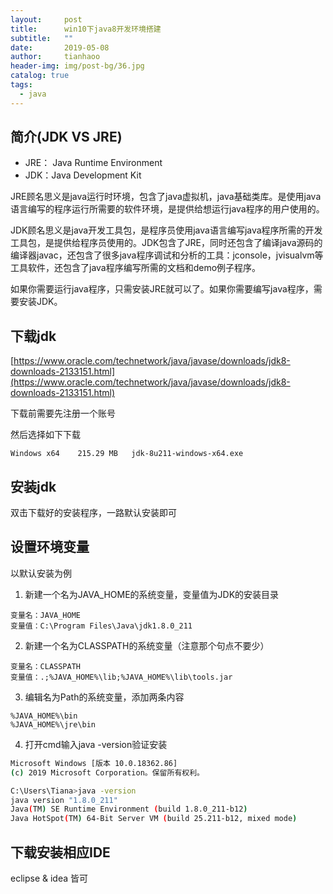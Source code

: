 ```yaml
---
layout:     post
title:      win10下java8开发环境搭建
subtitle:   ""
date:       2019-05-08
author:     tianhaoo
header-img: img/post-bg/36.jpg
catalog: true
tags:
  - java
---
```


## 简介(JDK VS JRE)

* JRE： Java Runtime Environment
* JDK：Java Development Kit 

JRE顾名思义是java运行时环境，包含了java虚拟机，java基础类库。是使用java语言编写的程序运行所需要的软件环境，是提供给想运行java程序的用户使用的。

JDK顾名思义是java开发工具包，是程序员使用java语言编写java程序所需的开发工具包，是提供给程序员使用的。JDK包含了JRE，同时还包含了编译java源码的编译器javac，还包含了很多java程序调试和分析的工具：jconsole，jvisualvm等工具软件，还包含了java程序编写所需的文档和demo例子程序。

如果你需要运行java程序，只需安装JRE就可以了。如果你需要编写java程序，需要安装JDK。


## 下载jdk

[https://www.oracle.com/technetwork/java/javase/downloads/jdk8-downloads-2133151.html](https://www.oracle.com/technetwork/java/javase/downloads/jdk8-downloads-2133151.html)

下载前需要先注册一个账号

然后选择如下下载

`Windows x64	215.29 MB  	jdk-8u211-windows-x64.exe`

## 安装jdk

双击下载好的安装程序，一路默认安装即可

## 设置环境变量

以默认安装为例

1. 新建一个名为JAVA_HOME的系统变量，变量值为JDK的安装目录
```
变量名：JAVA_HOME
变量值：C:\Program Files\Java\jdk1.8.0_211
```
2. 新建一个名为CLASSPATH的系统变量（注意那个句点不要少）
```
变量名：CLASSPATH
变量值：.;%JAVA_HOME%\lib;%JAVA_HOME%\lib\tools.jar
```
3. 编辑名为Path的系统变量，添加两条内容
```
%JAVA_HOME%\bin
%JAVA_HOME%\jre\bin
```
4. 打开cmd输入java -version验证安装

```bash
Microsoft Windows [版本 10.0.18362.86]
(c) 2019 Microsoft Corporation。保留所有权利。

C:\Users\Tiana>java -version
java version "1.8.0_211"
Java(TM) SE Runtime Environment (build 1.8.0_211-b12)
Java HotSpot(TM) 64-Bit Server VM (build 25.211-b12, mixed mode)
```

## 下载安装相应IDE

eclipse & idea 皆可


